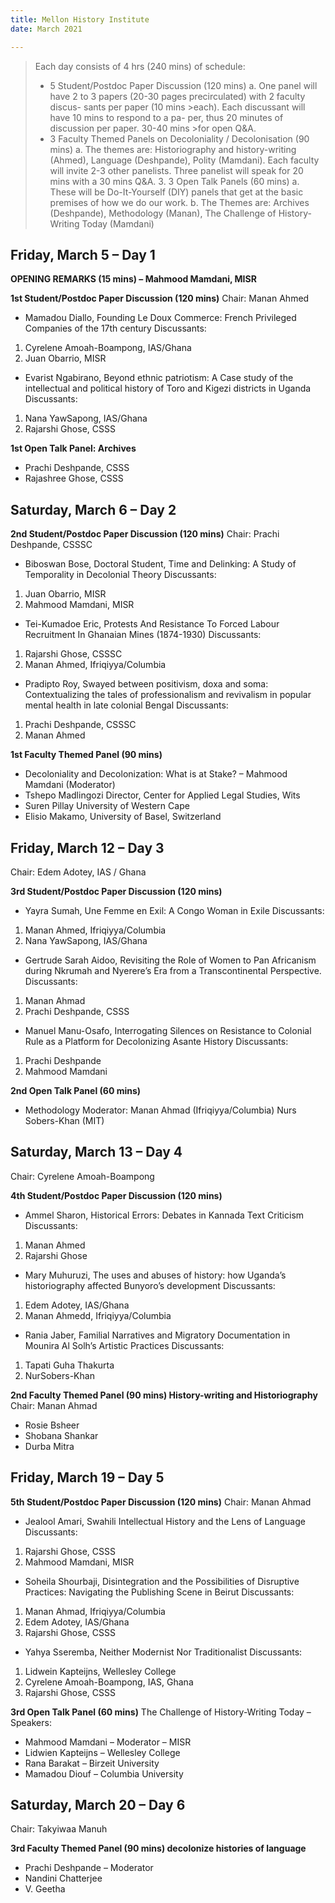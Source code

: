 ```yaml
---
title: Mellon History Institute
date: March 2021

---
```

>Each day consists of 4 hrs (240 mins) of schedule:
>* 5 Student/Postdoc Paper Discussion (120 mins)
>a. One panel will have 2 to 3 papers (20-30 pages precirculated) with 2 faculty discus- sants per paper (10 mins >each). Each discussant will have 10 mins to respond to a pa- per, thus 20 minutes of discussion per paper. 30-40 mins >for open Q&A.
>* 3 Faculty Themed Panels on Decoloniality / Decolonisation (90 mins)
>a. The themes are: Historiography and history-writing (Ahmed), Language (Deshpande),
>Polity (Mamdani). Each faculty will invite 2-3 other panelists. Three panelist will speak
>for 20 mins with a 30 mins Q&A. 3. 3 Open Talk Panels (60 mins)
>a. These will be Do-It-Yourself (DIY) panels that get at the basic premises of how we do our work.
>b. The Themes are: Archives (Deshpande), Methodology (Manan), The Challenge of History-Writing Today (Mamdani)

## Friday, March 5 – Day 1

**OPENING REMARKS (15 mins) – Mahmood Mamdani, MISR**

**1st Student/Postdoc Paper Discussion (120 mins)**
Chair: Manan Ahmed

- Mamadou Diallo, Founding Le Doux Commerce: French Privileged Companies of the 17th century
Discussants:
1. Cyrelene Amoah-Boampong, IAS/Ghana
2. Juan Obarrio, MISR

- Evarist Ngabirano, Beyond ethnic patriotism: A Case study of the intellectual and political history of Toro and Kigezi districts in Uganda
Discussants:
1. Nana YawSapong, IAS/Ghana
2. Rajarshi Ghose, CSSS

**1st Open Talk Panel: Archives**
* Prachi Deshpande, CSSS
* Rajashree Ghose, CSSS

## Saturday, March 6 – Day 2

**2nd Student/Postdoc Paper Discussion (120 mins)**
Chair: Prachi Deshpande, CSSSC

- Biboswan Bose, Doctoral Student, Time and Delinking: A Study of Temporality in Decolonial Theory
Discussants:
1. Juan Obarrio, MISR
2. Mahmood Mamdani, MISR

- Tei-Kumadoe Eric, Protests And Resistance To Forced Labour Recruitment In Ghanaian Mines (1874-1930)
Discussants:
1. Rajarshi Ghose, CSSSC
2. Manan Ahmed, Ifriqiyya/Columbia

- Pradipto Roy, Swayed between positivism, doxa and soma: Contextualizing the tales of professionalism and revivalism in popular mental health in late colonial Bengal
Discussants:
1. Prachi Deshpande, CSSSC
2. Manan Ahmed

**1st Faculty Themed Panel (90 mins)**

- Decoloniality and Decolonization: What is at Stake? –
Mahmood Mamdani (Moderator)
- Tshepo Madlingozi
Director, Center for Applied Legal Studies, Wits
- Suren Pillay
University of Western Cape
- Elisio Makamo, University of Basel, Switzerland

## Friday, March 12 – Day 3
Chair: Edem Adotey, IAS / Ghana

**3rd Student/Postdoc Paper Discussion (120 mins)**

- Yayra Sumah, Une Femme en Exil: A Congo Woman in Exile
Discussants:
1. Manan Ahmed, Ifriqiyya/Columbia
2. Nana YawSapong, IAS/Ghana

- Gertrude Sarah Aidoo, Revisiting the Role of Women to Pan Africanism during Nkrumah and Nyerere’s Era from a Transcontinental Perspective.
Discussants:
1. Manan Ahmad
2. Prachi Deshpande, CSSS

- Manuel Manu-Osafo, Interrogating Silences on Resistance to Colonial Rule as a Platform for Decolonizing Asante History
Discussants:
1. Prachi Deshpande
2. Mahmood Mamdani

**2nd Open Talk Panel (60 mins)**
- Methodology
Moderator:
Manan Ahmad (Ifriqiyya/Columbia)
Nurs Sobers-Khan (MIT)


## Saturday, March 13 – Day 4
Chair: Cyrelene Amoah-Boampong

**4th Student/Postdoc Paper Discussion (120 mins)**

- Ammel Sharon, Historical Errors: Debates in Kannada Text Criticism
Discussants:
1. Manan Ahmed
2. Rajarshi Ghose

- Mary Muhuruzi, The uses and abuses of history: how Uganda’s historiography affected Bunyoro’s development
Discussants:
1. Edem Adotey, IAS/Ghana
2. Manan Ahmedd, Ifriqiyya/Columbia

- Rania Jaber, Familial Narratives and Migratory Documentation in Mounira Al Solh’s Artistic Practices
Discussants:
1. Tapati Guha Thakurta
2. NurSobers-Khan

**2nd Faculty Themed Panel (90 mins) History-writing and Historiography**
Chair: Manan Ahmad
- Rosie Bsheer
- Shobana Shankar
- Durba Mitra

## Friday, March 19 – Day 5

**5th Student/Postdoc Paper Discussion (120 mins)**
Chair: Manan Ahmad

- Jealool Amari, Swahili Intellectual History and the Lens of Language
Discussants:
1. Rajarshi Ghose, CSSS
2. Mahmood Mamdani, MISR

- Soheila Shourbaji, Disintegration and the Possibilities of Disruptive Practices: Navigating the Publishing Scene in Beirut
Discussants:
1. Manan Ahmad, Ifriqiyya/Columbia
2. Edem Adotey, IAS/Ghana
3. Rajarshi Ghose, CSSS

- Yahya Sseremba, Neither Modernist Nor Traditionalist
Discussants:
1. Lidwein Kapteijns, Wellesley College
2. Cyrelene Amoah-Boampong, IAS, Ghana
3. Rajarshi Ghose, CSSS

**3rd Open Talk Panel (60 mins)**
The Challenge of History-Writing Today –
Speakers:
- Mahmood Mamdani – Moderator – MISR
- Lidwien Kapteijns – Wellesley College
- Rana Barakat – Birzeit University
- Mamadou Diouf – Columbia University

## Saturday, March 20 – Day 6
Chair: Takyiwaa Manuh

**3rd Faculty Themed Panel (90 mins) decolonize histories of language**
- Prachi Deshpande – Moderator
- Nandini Chatterjee
- V. Geetha
